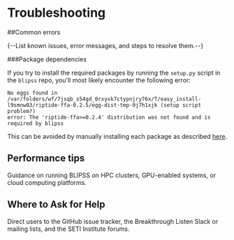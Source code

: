 # Troubleshooting

##Common errors

{--List known issues, error messages, and steps to resolve them.--}

###Package dependencies

If you try to install the required packages by running the `setup.py` script in the `blipss` repo,
you'll most likely encounter the following error:

```
No eggs found in /var/folders/wf/7jsqb_s54gd_0rxyxk7ctypnjry76x/T/easy_install-l9smnw03/riptide-ffa-0.2.5/egg-dist-tmp-9j7h1xjk (setup script problem?)
error: The 'riptide-ffa>=0.2.4' distribution was not found and is required by blipss
```

This can be avoided by manually installing each package as described
[here](getting_started.md#package-dependencies).



## Performance tips

Guidance on running BLIPSS on HPC clusters, GPU-enabled systems, or cloud computing platforms.

## Where to Ask for Help

Direct users to the GitHub issue tracker, the Breakthrough Listen Slack or mailing lists, and the SETI Institute forums.

